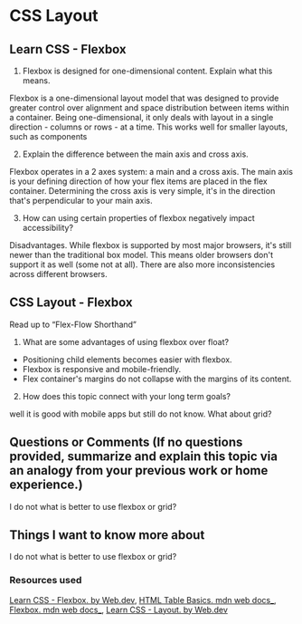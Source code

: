 # CSS Layout

## Learn CSS - Flexbox

1. Flexbox is designed for one-dimensional content. Explain what this means.

  Flexbox is a one-dimensional layout model that was designed to provide greater control over alignment and space distribution between items within a container. Being one-dimensional, it only deals with layout in a single direction - columns or rows - at a time. This works well for smaller layouts, such as components

2. Explain the difference between the main axis and cross axis.

Flexbox operates in a 2 axes system: a main and a cross axis. The main axis is your defining direction of how your flex items are placed in the flex container. Determining the cross axis is very simple, it's in the direction that's perpendicular to your main axis.

3. How can using certain properties of flexbox negatively impact accessibility?

Disadvantages. While flexbox is supported by most major browsers, it's still newer than the traditional box model. This means older browsers don't support it as well (some not at all). There are also more inconsistencies across different browsers.

## CSS Layout - Flexbox

  Read up to “Flex-Flow Shorthand”

1. What are some advantages of using flexbox over float?

* Positioning child elements becomes easier with flexbox.
* Flexbox is responsive and mobile-friendly.
* Flex container's margins do not collapse with the margins of its content.

2. How does this topic connect with your long term goals?

well it is good with mobile apps but still do not know. What about grid?

## Questions or Comments (If no questions provided, summarize and explain this topic via an analogy from your previous work or home experience.)

I do not what is better to use flexbox or grid?

## Things I want to know more about

I do not what is better to use flexbox or grid?

### Resources used

[Learn CSS - Flexbox. by Web.dev](https://web.dev/learn/css/flexbox/),
[HTML Table Basics. mdn web docs_](https://developer.mozilla.org/en-US/docs/Learn/HTML/Tables/Basics),
[Flexbox. mdn web docs_](https://developer.mozilla.org/en-US/docs/Learn/JavaScript/Objects/Basics#introducing_constructors),
[Learn CSS - Layout. by Web.dev](https://web.dev/learn/css/layout/)
